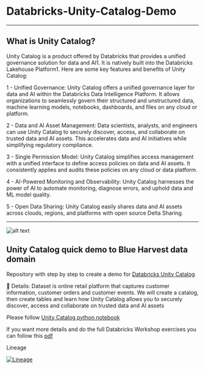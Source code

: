 # Databricks-Unity-Catalog-Demo

---------------------------------------------------------------------------------------------------------------------------------------------

## What is Unity Catalog?

Unity Catalog is a product offered by Databricks that provides a unified governance solution for data and AI1. It is natively built into the Databricks Lakehouse Platform1. Here are some key features and benefits of Unity Catalog:

1 - Unified Governance: Unity Catalog offers a unified governance layer for data and AI within the Databricks Data Intelligence Platform. It allows organizations to seamlessly govern their structured and unstructured data, machine learning models, notebooks, dashboards, and files on any cloud or platform.

2 - Data and AI Asset Management: Data scientists, analysts, and engineers can use Unity Catalog to securely discover, access, and collaborate on trusted data and AI assets. This accelerates data and AI initiatives while simplifying regulatory compliance.

3 - Single Permission Model: Unity Catalog simplifies access management with a unified interface to define access policies on data and AI assets. It consistently applies and audits these policies on any cloud or data platform.

4 - AI-Powered Monitoring and Observability: Unity Catalog harnesses the power of AI to automate monitoring, diagnose errors, and uphold data and ML model quality.

5 - Open Data Sharing: Unity Catalog easily shares data and AI assets across clouds, regions, and platforms with open source Delta Sharing.


--------------------------------------------------------------------------------------------------------------------------------------------

![alt text](https://www.databricks.com/wp-content/uploads/2022/04/db-45-blog-img-1.2.png)


## Unity Catalog quick demo to Blue Harvest data domain

Repository with step by step to create a demo for [Databricks Unity Catalog](https://learn.microsoft.com/en-us/azure/databricks/data-governance/unity-catalog/)

📝 Details:
Dataset is online retail platform that captures customer information, customer orders and customer events. We will create a catalog, then create tables and learn how Unity Catalog allows you to securely discover, access and collaborate on trusted data and AI assets


Please follow [Unity Catalog python notebook](https://github.com/lopesdiego12/Databricks-Unity-Catalog-Demo/blob/4867fda9fe610854a59cc498a3a257327d8efd8c/Scripts/Unity%20Catalog%20demo%20-%20Blue%20Harvest.ipynb)

If you want more details and do the full Databricks Workshop exercises you can follow this [pdf](https://github.com/lopesdiego12/Databricks-Unity-Catalog-Demo/blob/b9ecad1365955a38ed28b75af730ce52503c58a9/Docs/Unity%20Catalog%20Workshop.pdf)



Lineage

[![Lineage](https://img.youtube.com/vi/mq2aQbteLmo/0.jpg)](https://www.youtube.com/watch?v=mq2aQbteLmo)


